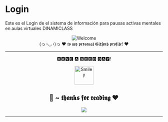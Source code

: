 # Login
Este es el Login de el sistema de información para pausas activas mentales en aulas virtuales DINAMICLASS
<div align="center">
<img src="https://github.com/fnky/fnky/raw/fnky/img/welcome-fire.gif" alt="Welcome" align="center">
</div>

<div align="center">
(っ◔◡◔)っ ♥ 𝖙𝖔 𝖒𝖞 𝖕𝖊𝖗𝖘𝖔𝖓𝖆𝖑 𝕲𝖎𝖙𝕳𝖚𝖇 𝖕𝖗𝖔𝖋𝖎𝖑𝖊! ♥
</div>
<hr>

<div align="center">
<p>🅷🅰🆅🅴 🅰 🅶🅾🅾🅳 🅳🅰🆈!</p>
<div>
<img src="https://raw.githubusercontent.com/innng/innng/master/assets/kyubey.gif" alt="Smiley" align="center" height="60">
</div>
</div>
<div>
<h2 align = "center"> 💖 ~ 𝖙𝖍𝖆𝖓𝖐𝖘 𝖋𝖔𝖗 𝖗𝖊𝖆𝖉𝖎𝖓𝖌 ♥  </h2>
<div align = "center">
<img src = "https://i.imgur.com/jx17oHT.gif">
</div>
<hr>
</div>
</div>
